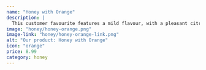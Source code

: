```yaml
---
name: "Honey with Orange"
description: |
  This customer favourite features a mild flavour, with a pleasant citrusy, floral aroma.
image: "honey/honey-orange.png"
image-link: "honey/honey-orange-link.png"
alt: "Our product: Honey with Orange"
icon: "orange"
price: 8.99
category: honey
---
```

